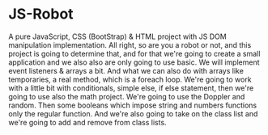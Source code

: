 # JS-Robot
A pure JavaScript, CSS (BootStrap) &amp; HTML project with JS DOM manipulation implementation.
All right, so are you a robot or not, and this project is going to determine that, 
and for that we're going to create a small application and we also also are only going to use basic.
We will implement event listeners & arrays a bit.
And what we can also do with arrays like temporaries, a real method, which is a foreach loop.
We're going to work with a little bit with conditionals, simple else, if else statement, 
then we're going to use also the math project.
We're going to use the Doppler and random.
Then some booleans which impose string and numbers functions only the regular function.
And we're also going to take on the class list and we're going to add and remove from class lists.

